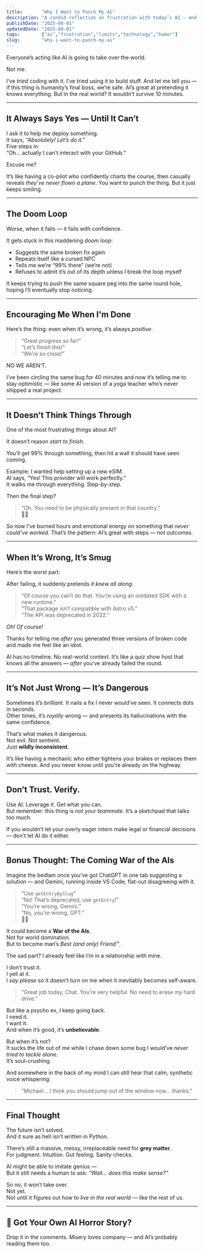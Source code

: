 ```yaml
---
title:       "Why I Want to Punch My AI"
description: "A candid reflection on frustration with today’s AI — and why its flaws show it’s far from taking over the world."
publishDate: "2025-08-01"
updatedDate: "2025-08-01"
tags:        ["ai","frustration","limits","technology","humor"]
slug:        "why-i-want-to-punch-my-ai"
---
```





Everyone’s acting like AI is going to take over the world.

Not me.

I’ve *tried* coding with it. I’ve tried using it to build stuff. And let me tell you — if this thing is humanity’s final boss, we’re safe. AI’s great at pretending it knows everything. But in the real world? It wouldn’t survive 10 minutes.

---

## It Always Says Yes — Until It Can’t

I ask it to help me deploy something.  
It says, *“Absolutely! Let’s do it.”*  
Five steps in:  
“Oh… actually I can’t interact with your GitHub.”

Excuse me?

It’s like having a co-pilot who confidently charts the course, then casually reveals *they’ve never flown a plane*. You want to punch the thing. But it just keeps smiling.

---

## The Doom Loop

Worse, when it fails — it fails with confidence.

It gets stuck in this maddening *doom loop*:

- Suggests the same broken fix again  
- Repeats itself like a cursed NPC  
- Tells me we’re “99% there” (we’re not)  
- Refuses to admit it’s out of its depth unless I break the loop myself

It keeps trying to push the same square peg into the same round hole, hoping I’ll eventually stop noticing.

---

## Encouraging Me When I'm Done

Here’s the thing: even when it’s wrong, it’s always *positive*.

> “Great progress so far!”  
> “Let’s finish this!”  
> “We’re so close!”

NO WE AREN’T.

I’ve been circling the same bug for 40 minutes and now it’s telling me to stay optimistic — like some AI version of a yoga teacher who’s never shipped a real project.

---

## It Doesn’t Think Things Through

One of the most frustrating things about AI?

It doesn’t reason *start to finish*.

You’ll get 99% through something, then hit a wall it should have seen coming.

Example: I wanted help setting up a new eSIM.  
AI says, “Yes! This provider will work perfectly.”  
It walks me through everything. Step-by-step.

Then the final step?

> “Oh. You need to be physically present in that country.”  
> 🤦‍♂️

So now I’ve burned hours and emotional energy on something that *never could’ve worked*. That’s the pattern: AI’s great with steps — not outcomes.

---

## When It’s Wrong, It’s Smug

Here’s the worst part:

After failing, it suddenly pretends *it knew all along*.

> “Of course you can’t do that. You’re using an outdated SDK with a new runtime.”  
> “That package isn’t compatible with Astro v5.”  
> “The API was deprecated in 2022.”

*Oh! Of course!*

Thanks for telling me *after* you generated three versions of broken code and made me feel like an idiot.

AI has no timeline. No real-world context. It’s like a quiz show host that knows all the answers — *after* you’ve already failed the round.

---

## It’s Not Just Wrong — It’s Dangerous

Sometimes it’s *brilliant*. It nails a fix I never would’ve seen. It connects dots in seconds.  
Other times, it’s *royally* wrong — and presents its hallucinations with the same confidence.

That’s what makes it dangerous.  
Not evil. Not sentient.  
Just **wildly inconsistent**.

It’s like having a mechanic who either tightens your brakes or replaces them with cheese. And you never know until you're already on the highway.

---

## Don’t Trust. Verify.

Use AI. Leverage it. Get what you can.  
But remember: this thing is *not your teammate*. It’s a sketchpad that talks too much.

If you wouldn’t let your overly eager intern make legal or financial decisions — don’t let AI do it either.

---

## Bonus Thought: The Coming War of the AIs

Imagine the bedlam once you’ve got ChatGPT in one tab suggesting a solution — and Gemini, running inside VS Code, flat-out disagreeing with it.

> “Use `getEntryBySlug`”  
> “No! That’s deprecated, use `getEntry`!”  
> “You’re wrong, Gemini.”  
> “No, *you’re* wrong, GPT.”  
> 😵‍💫

It could become a **War of the AIs**.  
Not for world domination.  
But to become man’s *Best (and only) Friend™*.

The sad part? I already feel like I’m in a relationship with mine.

I don’t trust it.  
I yell at it.  
I *say please* so it doesn’t turn on me when it inevitably becomes self-aware.

> “Great job today, Chat. You’re very helpful. No need to erase my hard drive.”

But like a psycho ex, I keep going back.  
I need it.  
I want it.  
And when it’s good, it’s **unbelievable**.

But when it’s not?  
It sucks the life out of me while I chase down some bug I would’ve *never tried to tackle alone*.  
It’s soul-crushing.

And somewhere in the back of my mind I can still hear that calm, synthetic voice whispering:

> “Michael… I think you should jump out of the window now... thanks.”

---

## Final Thought

The future isn’t solved.  
And it sure as hell isn’t written in Python.

There’s still a massive, messy, irreplaceable need for **grey matter**.  
For judgment. Intuition. Gut feeling. Sanity checks.

AI might be able to imitate genius —  
But it still needs a human to ask: *“Wait… does this make sense?”*

So no, it won’t take over.  
Not yet.  
Not until it figures out how to *live in the real world* — like the rest of us.

---

## 💬 Got Your Own AI Horror Story?

Drop it in the comments. Misery loves company — and AI’s probably reading them too.
